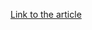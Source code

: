[Link to the article](https://securityintelligence.com/posts/itg10-targeting-south-korean-entities/?c=Threat%20Research)
